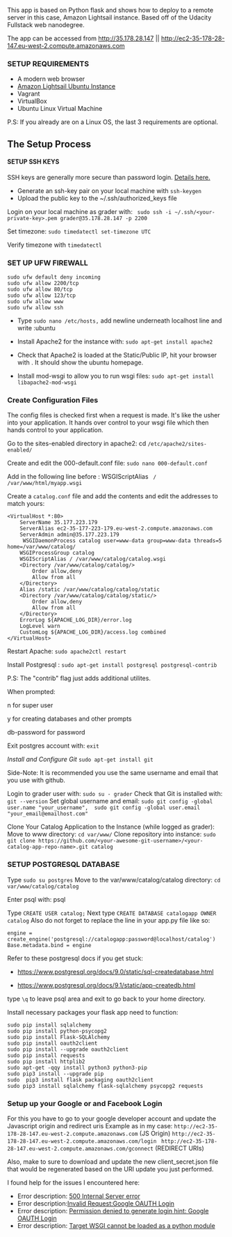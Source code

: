 This app is based on Python flask and shows how to deploy to a remote server in this case, Amazon Lightsail instance. Based off of the Udacity Fullstack web nanodegree.


The app can be accessed from http://35.178.28.147 || http://ec2-35-178-28-147.eu-west-2.compute.amazonaws.com

### SETUP REQUIREMENTS
* A modern web browser
* [Amazon Lightsail Ubuntu Instance](https://lightsail.aws.amazon.com/ls/webapp)
* Vagrant
* VirtualBox
* Ubuntu Linux Virtual Machine


P.S: If you already are on a Linux OS, the last 3 requirements are optional.

## The Setup Process

#### SETUP SSH KEYS
SSH keys are generally more secure than password login. [Details here.](https://www.e2enetworks.com/help/knowledge-base/why-key-based-ssh-is-secure-than-password-based-access/)
* Generate an ssh-key pair on your local machine with ```ssh-keygen```
* Upload the public key to the ~/.ssh/authorized_keys file

Login on your local machine as grader with: ``` sudo ssh -i ~/.ssh/<your-private-key>.pem grader@35.178.28.147 -p 2200```

Set timezone: ```sudo timedatectl set-timezone UTC```

Verify timezone with ```timedatectl```

### SET UP UFW FIREWALL
```
sudo ufw default deny incoming
sudo ufw allow 2200/tcp
sudo ufw allow 80/tcp
sudo ufw allow 123/tcp
sudo ufw allow www
sudo ufw allow ssh
```

* Type ```sudo nano /etc/hosts,``` add newline underneath localhost line and write <your-public-ip>:ubuntu

* Install Apache2 for the instance with: ```sudo apt-get install apache2```

* Check that Apache2 is loaded at the Static/Public IP, hit your browser with <your-public-ip>. It should show the ubuntu homepage.

* Install mod-wsgi to allow you to run wsgi files: ```sudo apt-get install libapache2-mod-wsgi```

### Create Configuration Files
The config files is checked first when a request is made. It's like the usher into your application. It hands over control to your wsgi file which then hands control to your application.

Go to the sites-enabled directory in apache2:
cd ```/etc/apache2/sites-enabled/```

Create and edit the 000-default.conf file: ```sudo nano 000-default.conf```

Add in the following line before : WSGIScriptAlias ``` / /var/www/html/myapp.wsgi```


Create a ```catalog.conf``` file and add the contents and edit the addresses to match yours:

```
<VirtualHost *:80>
    ServerName 35.177.223.179
    ServerAlias ec2-35-177-223-179.eu-west-2.compute.amazonaws.com
    ServerAdmin admin@35.177.223.179
     WSGIDaemonProcess catalog user=www-data group=www-data threads=5 home=/var/www/catalog/
    WSGIProcessGroup catalog
    WSGIScriptAlias / /var/www/catalog/catalog.wsgi
    <Directory /var/www/catalog/catalog/>
        Order allow,deny
        Allow from all
    </Directory>
    Alias /static /var/www/catalog/catalog/static
    <Directory /var/www/catalog/catalog/static/>
        Order allow,deny
        Allow from all
    </Directory>
    ErrorLog ${APACHE_LOG_DIR}/error.log
    LogLevel warn
    CustomLog ${APACHE_LOG_DIR}/access.log combined
</VirtualHost>
```


Restart Apache: ```sudo apache2ctl restart```

Install Postgresql : ```sudo apt-get install postgresql postgresql-contrib``` 

P.S: The "contrib" flag just adds additional utilites.

When prompted:

n for super user

y for creating databases and other prompts

db-password for password

Exit postgres account with: ```exit```

*Install and Configure Git*
```sudo apt-get install git```


Side-Note: It is recommended you use the same username and email that you use with github.

Login to grader user with: ```sudo su - grader```
Check that Git is installed with: ```git --version```
Set global username and email: ```sudo git config -global user.name "your_username", 
                               sudo git config -global user.email "your_email@emailhost.com"```

Clone Your Catalog Application to the Instance (while logged as grader):
Move to www directory: ```cd var/www/```
Clone repository into instance: ```sudo git clone https://github.com/<your-awesome-git-username>/<your-catalog-app-repo-name>.git catalog```

### SETUP POSTGRESQL DATABASE
Type ```sudo su postgres```
Move to the var/www/catalog/catalog directory: ```cd var/www/catalog/catalog```

Enter psql with: psql

Type ```CREATE USER catalog;```
Next type ```CREATE DATABASE catalogapp OWNER catalog```
Also do not forget to replace the line in your app.py file like so:

```
engine = create_engine('postgresql://catalogapp:password@localhost/catalog')
Base.metadata.bind = engine
```

Refer to these postgresql docs if you get stuck:

* https://www.postgresql.org/docs/9.0/static/sql-createdatabase.html

* https://www.postgresql.org/docs/9.1/static/app-createdb.html


type ```\q``` to leave psql area and exit to go back to your home directory.

Install necessary packages your flask app need to function:
```
sudo pip install sqlalchemy
sudo pip install python-psycopg2
sudo pip install Flask-SQLAlchemy
sudo pip install oauth2client
sudo pip install --upgrade oauth2client
sudo pip install requests
sudo pip install httplib2
sudo apt-get -qqy install python3 python3-pip
sudo pip3 install --upgrade pip
sudo  pip3 install flask packaging oauth2client 
sudo pip3 install sqlalchemy flask-sqlalchemy psycopg2 requests
```

### Setup up your Google or and Facebook Login
For this you have to go to your google developer account and update the Javascript origin and redirect uris
Example as in my case: ```http://ec2-35-178-28-147.eu-west-2.compute.amazonaws.com``` (JS Origin)
```http://ec2-35-178-28-147.eu-west-2.compute.amazonaws.com/login ```
```http://ec2-35-178-28-147.eu-west-2.compute.amazonaws.com/gconnect``` (REDIRECT URIs)


Also, make to sure to download and update the new client_secret.json file that would be regenerated based on the URI update you just performed.

I found help for the issues I encountered here:
* Error description: [500 Internal Server error](https://discussions.udacity.com/t/apps-runs-on-port-8080-in-remote-server-but-not-on-static-ip/592874)
* Error description:[Invalid Request:Google OAUTH Login](https://discussions.udacity.com/t/solved-configuring-linux-google-oauth-invalid-request/376259/2)
*  Error description: [Permission denied to generate login hint: Google OAUTH Login](https://stackoverflow.com/questions/36020374/google-permission-denied-to-generate-login-hint-for-target-domain-not-on-localh)
* Error description: [Target WSGI cannot be loaded as a python module](https://stackoverflow.com/questions/45420672/target-wsgi-script-cannot-be-loaded-as-python-module-raspberry-pi)

